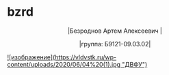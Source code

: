 # bzrd
<head>
<p align="center"> |Безроднов Артем Алексеевич |</p>
<p align="center"> |группа: Б9121-09.03.02| </p>
<a href="about.html"> </a>
<a href="image.html"></a»
</head>
  <body>
 ![изображение](https://vldvstk.ru/wp-content/uploads/2020/06/04%20(1).jpg "ДВФУ")
  </body>
